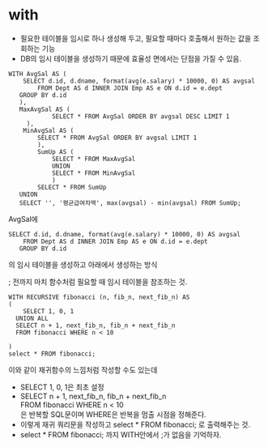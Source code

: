 # with

- 필요한 테이블을 임시로 하나 생성해 두고, 필요할 때마다 호출해서 원하는 값을 조회하는 기능
- DB의 임시 테이블을 생성하기 때문에 효율성 면에서는 단점을 가질 수 있음.

```
WITH AvgSal AS (
	SELECT d.id, d.dname, format(avg(e.salary) * 10000, 0) AS avgsal
		FROM Dept AS d INNER JOIN Emp AS e ON d.id = e.dept
   GROUP BY d.id
   ),
   MaxAvgSal AS (
			SELECT * FROM AvgSal ORDER BY avgsal DESC LIMIT 1
     ),
	MinAvgSal AS (
		SELECT * FROM AvgSal ORDER BY avgsal LIMIT 1
		),
		SumUp AS (
			SELECT * FROM MaxAvgSal
			UNION
			SELECT * FROM MinAvgSal
			)
		SELECT * FROM SumUp
   UNION
   SELECT '', '평균급여차액', max(avgsal) - min(avgsal) FROM SumUp;
```

AvgSal에

```
SELECT d.id, d.dname, format(avg(e.salary) * 10000, 0) AS avgsal
   	FROM Dept AS d INNER JOIN Emp AS e ON d.id = e.dept
   GROUP BY d.id
```

의 임시 테이블을 생성하고 아래에서 생성하는 방식

; 전까지 마치 함수처럼 필요할 때 임시 테이블을 참조하는 것.

```
WITH RECURSIVE fibonacci (n, fib_n, next_fib_n) AS
(
	SELECT 1, 0, 1
  UNION ALL
  SELECT n + 1, next_fib_n, fib_n + next_fib_n
  FROM fibonacci WHERE n < 10

)
select * FROM fibonacci;
```

이와 같이 재귀함수의 느낌처럼 작성할 수도 있는데

- SELECT 1, 0, 1은 최초 설정
- SELECT n + 1, next_fib_n, fib_n + next_fib_n<br>
  FROM fibonacci WHERE n < 10
  <br>은 반복할 SQL문이며 WHERE은 반복을 멈출 시점을 정해준다.
- 이렇게 재귀 쿼리문을 작성하고 select \* FROM fibonacci; 로 출력해주는 것.
- select \* FROM fibonacci; 까지 WITH안에서 ;가 없음을 기억하자.
